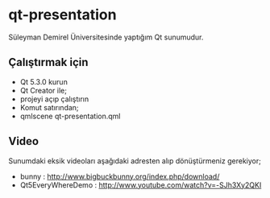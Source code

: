 qt-presentation
===============

Süleyman Demirel Üniversitesinde yaptığım Qt sunumudur.


Çalıştırmak için
----------------

* Qt 5.3.0 kurun
* Qt Creator ile; 
 * projeyi açıp çalıştırın
* Komut satırından;
 * qmlscene qt-presentation.qml


Video
-----
Sunumdaki eksik videoları aşağıdaki adresten alıp dönüştürmeniz gerekiyor;

* bunny : http://www.bigbuckbunny.org/index.php/download/
* Qt5EveryWhereDemo : http://www.youtube.com/watch?v=-SJh3Xy2QKI
